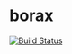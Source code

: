 # borax

[![Build Status](https://travis-ci.org/kane-thornwyrd/borax.svg?branch=master)](https://travis-ci.org/kane-thornwyrd/borax)
